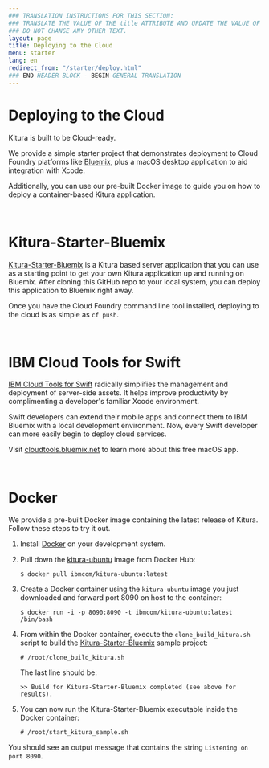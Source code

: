 ```yaml
---
### TRANSLATION INSTRUCTIONS FOR THIS SECTION:
### TRANSLATE THE VALUE OF THE title ATTRIBUTE AND UPDATE THE VALUE OF THE lang ATTRIBUTE. 
### DO NOT CHANGE ANY OTHER TEXT. 
layout: page
title: Deploying to the Cloud
menu: starter
lang: en
redirect_from: "/starter/deploy.html"
### END HEADER BLOCK - BEGIN GENERAL TRANSLATION
---
```


# Deploying to the Cloud

Kitura is built to be Cloud-ready.

We provide a simple starter project that demonstrates deployment to Cloud Foundry platforms like [Bluemix](https://www.bluemix.net), plus a macOS desktop application to aid integration with Xcode.

Additionally, you can use our pre-built Docker image to guide you on how to deploy a container-based Kitura application.

<p><br></p>

# Kitura-Starter-Bluemix

[Kitura-Starter-Bluemix](https://github.com/IBM-Swift/Kitura-Starter-Bluemix) is a Kitura based server application that you can use as a starting point to get your own Kitura application up and running on Bluemix. After cloning this GitHub repo to your local system, you can deploy this application to Bluemix right away.

Once you have the Cloud Foundry command line tool installed, deploying to the cloud is as simple as `cf push`.

<p><br></p>

# IBM Cloud Tools for Swift

[IBM Cloud Tools for Swift](http://cloudtools.bluemix.net/) radically simplifies the management and deployment of server-side assets. It helps improve productivity by complimenting a developer's familiar Xcode environment.

Swift developers can extend their mobile apps and connect them to IBM Bluemix with a local development environment. Now, every Swift developer can more easily begin to deploy cloud services.

Visit [cloudtools.bluemix.net](http://cloudtools.bluemix.net/) to learn more about this free macOS app.

<p><br></p>

# Docker

We provide a pre-built Docker image containing the latest release of Kitura.  Follow these steps to try it out.

1. Install [Docker](https://www.docker.com/products/docker) on your development system.

2. Pull down the [kitura-ubuntu](https://hub.docker.com/r/ibmcom/kitura-ubuntu/) image from Docker Hub:

    `$ docker pull ibmcom/kitura-ubuntu:latest`

3. Create a Docker container using the `kitura-ubuntu` image you just downloaded and forward port 8090 on host to the container:

    `$ docker run -i -p 8090:8090 -t ibmcom/kitura-ubuntu:latest /bin/bash`

4. From within the Docker container, execute the `clone_build_kitura.sh` script to build the [Kitura-Starter-Bluemix](https://github.com/IBM-Swift/Kitura-Starter-Bluemix) sample project:

    `# /root/clone_build_kitura.sh`

    The last line should be:

    `>> Build for Kitura-Starter-Bluemix completed (see above for results).`

5. You can now run the Kitura-Starter-Bluemix executable inside the Docker container:

    `# /root/start_kitura_sample.sh`

You should see an output message that contains the string `Listening on port 8090`.

